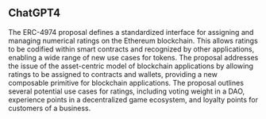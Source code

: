 ## ChatGPT4

The ERC-4974 proposal defines a standardized interface for assigning and managing numerical ratings on the Ethereum blockchain. This allows ratings to be codified within smart contracts and recognized by other applications, enabling a wide range of new use cases for tokens. The proposal addresses the issue of the asset-centric model of blockchain applications by allowing ratings to be assigned to contracts and wallets, providing a new composable primitive for blockchain applications. The proposal outlines several potential use cases for ratings, including voting weight in a DAO, experience points in a decentralized game ecosystem, and loyalty points for customers of a business.
